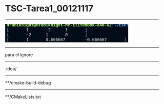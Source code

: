 # TSC-Tarea1_00121117
***
![alt text](https://github.com/00121117-Archivos/TSC-Imagenes/blob/master/Tarea-1/solucion.png "image")              
***
para el ignore
***
.idea/
***
**/cmake-build-debug
***
**/CMakeLists.txt

